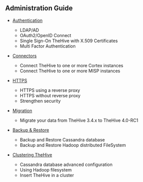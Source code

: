 ## Administration Guide

- [Authentication](Authentication.md)

  - LDAP/AD
  - OAuth2/OpenID Connect
  - Single Sign-On TheHive with X.509 Certificates
  - Multi Factor Authentication

- [Connectors](Connectors.md)

  - Connect TheHive to one or more Cortex instances
  - Connect TheHive to one or more MISP instances

- [HTTPS](HTTPS.md)

  - HTTPS using a reverse proxy
  - HTTPS without reverse proxy
  - Strengthen security

- [Migration](Migration.md)

  - Migrate your data from TheHive 3.4.x to TheHive 4.0-RC1

- [Backup & Restore](Backup_Restore.md)

  - Backup and Restore Cassandra database
  - Backup and Restore Hadoop distributed FileSystem

- [Clustering TheHive](Clustering.md)

  - Cassandra database advanced configuration
  - Using Hadoop filesystem
  - Insert TheHive in a cluster
